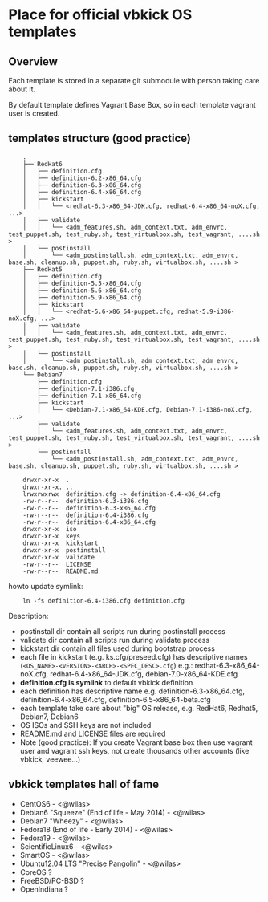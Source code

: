 # Place for official vbkick OS templates

## Overview

Each template is stored in a separate git submodule with person taking care about it.

By default template defines Vagrant Base Box, so in each template vagrant user is created.

## templates structure (good practice)

```
    .
    ├── RedHat6
    │   ├── definition.cfg
    │   ├── definition-6.2-x86_64.cfg
    │   ├── definition-6.3-x86_64.cfg
    │   ├── definition-6.4-x86_64.cfg
    │   ├── kickstart
    │   │   └── <redhat-6.3-x86_64-JDK.cfg, redhat-6.4-x86_64-noX.cfg, ...>
    │   ├── validate
    │   │   └── <adm_features.sh, adm_context.txt, adm_envrc, test_puppet.sh, test_ruby.sh, test_virtualbox.sh, test_vagrant, ....sh >
    │   └── postinstall
    │       └── <adm_postinstall.sh, adm_context.txt, adm_envrc, base.sh, cleanup.sh, puppet.sh, ruby.sh, virtualbox.sh, ....sh >
    ├── RedHat5
    │   ├── definition.cfg
    │   ├── definition-5.5-x86_64.cfg
    │   ├── definition-5.6-x86_64.cfg
    │   ├── definition-5.9-x86_64.cfg
    │   ├── kickstart
    │   │   └── <redhat-5.6-x86_64-puppet.cfg, redhat-5.9-i386-noX.cfg, ...>
    │   ├── validate
    │   │   └── <adm_features.sh, adm_context.txt, adm_envrc, test_puppet.sh, test_ruby.sh, test_virtualbox.sh, test_vagrant, ....sh >
    │   └── postinstall
    │       └── <adm_postinstall.sh, adm_context.txt, adm_envrc, base.sh, cleanup.sh, puppet.sh, ruby.sh, virtualbox.sh, ....sh >
    └── Debian7
        ├── definition.cfg
        ├── definition-7.1-i386.cfg
        ├── definition-7.1-x86_64.cfg
        ├── kickstart
        │   └── <Debian-7.1-x86_64-KDE.cfg, Debian-7.1-i386-noX.cfg, ...>
        ├── validate
        │   └── <adm_features.sh, adm_context.txt, adm_envrc, test_puppet.sh, test_ruby.sh, test_virtualbox.sh, test_vagrant, ....sh >
        └── postinstall
            └── <adm_postinstall.sh, adm_context.txt, adm_envrc, base.sh, cleanup.sh, puppet.sh, ruby.sh, virtualbox.sh, ....sh >
```

```
    drwxr-xr-x  .
    drwxr-xr-x. ..
    lrwxrwxrwx  definition.cfg -> definition-6.4-x86_64.cfg
    -rw-r--r--  definition-6.3-i386.cfg
    -rw-r--r--  definition-6.3-x86_64.cfg
    -rw-r--r--  definition-6.4-i386.cfg
    -rw-r--r--  definition-6.4-x86_64.cfg
    drwxr-xr-x  iso
    drwxr-xr-x  keys
    drwxr-xr-x  kickstart
    drwxr-xr-x  postinstall
    drwxr-xr-x  validate
    -rw-r--r--  LICENSE
    -rw-r--r--  README.md
```

howto update symlink:
```
    ln -fs definition-6.4-i386.cfg definition.cfg
```

Description:
 - postinstall dir contain all scripts run during postinstall process
 - validate dir contain all scripts run during validate process
 - kickstart dir contain all files used during bootstrap process
 - each file in kickstart (e.g. ks.cfg/preseed.cfg) has descriptive names (`<OS_NAME>-<VERSION>-<ARCH>-<SPEC_DESC>.cfg`) e.g.: redhat-6.3-x86_64-noX.cfg, redhat-6.4-x86_64-JDK.cfg, debian-7.0-x86_64-KDE.cfg
 - **definition.cfg is symlink** to default vbkick definition
 - each definition has descriptive name e.g. definition-6.3-x86_64.cfg, definition-6.4-x86_64.cfg, definition-6.5-x86_64-beta.cfg
 - each template take care about "big" OS release, e.g. RedHat6, Redhat5, Debian7, Debian6
 - OS ISOs and SSH keys are not included
 - README.md and LICENSE files are required
 - Note (good practice): If you create Vagrant base box then use vagrant user and vagrant ssh keys, not create thousands other accounts (like vbkick, veewee...)

## vbkick templates hall of fame

 - CentOS6 - <@wilas>
 - Debian6 "Squeeze" (End of life - May 2014) - <@wilas>
 - Debian7 "Wheezy" - <@wilas>
 - Fedora18 (End of life - Early 2014) - <@wilas>
 - Fedora19 - <@wilas>
 - ScientificLinux6 - <@wilas>
 - SmartOS - <@wilas>
 - Ubuntu12.04 LTS "Precise Pangolin" - <@wilas>
 - CoreOS ?
 - FreeBSD/PC-BSD ?
 - OpenIndiana ?
